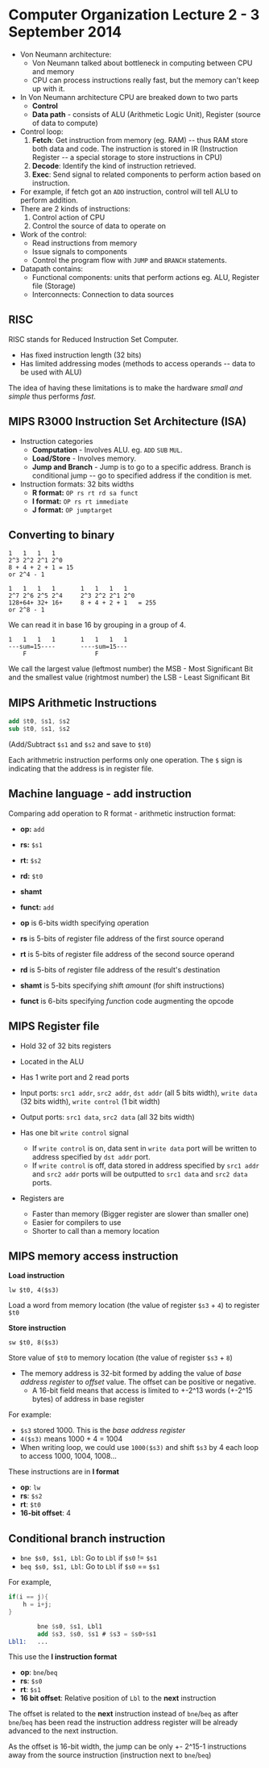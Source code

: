 # Computer Organization Lecture 2 - 3 September 2014

- Von Neumann architecture:
  - Von Neumann talked about bottleneck in computing between CPU and memory
  - CPU can process instructions really fast, but the memory can't keep up with it.
- In Von Neumann architecture CPU are breaked down to two parts
  - **Control**
  - **Data path** - consists of ALU (Arithmetic Logic Unit), Register (source of data to compute)
- Control loop:
  1. **Fetch**: Get instruction from memory (eg. RAM) -- thus RAM store both data and code. The instruction is stored in IR (Instruction Register -- a special storage to store instructions in CPU)
  2. **Decode**: Identify the kind of instruction retrieved.
  3. **Exec**: Send signal to related components to perform action based on instruction.
- For example, if fetch got an `ADD` instruction, control will tell ALU to perform addition.
- There are 2 kinds of instructions:
  1. Control action of CPU
  2. Control the source of data to operate on
- Work of the control:
  - Read instructions from memory
  - Issue signals to components
  - Control the program flow with `JUMP` and `BRANCH` statements.
- Datapath contains:
  - Functional components: units that perform actions eg. ALU, Register file (Storage)
  - Interconnects: Connection to data sources

## RISC

RISC stands for Reduced Instruction Set Computer.

- Has fixed instruction length (32 bits)
- Has limited addressing modes (methods to access operands -- data to be used with ALU)

The idea of having these limitations is to make the hardware *small and simple* thus performs *fast*.

## MIPS R3000 Instruction Set Architecture (ISA)

- Instruction categories
  - **Computation** - Involves ALU. eg. `ADD` `SUB` `MUL`.
  - **Load/Store** - Involves memory.
  - **Jump and Branch** - Jump is to go to a specific address. Branch is conditional jump -- go to specified address if the condition is met.
- Instruction formats: 32 bits widths
  - **R format:** `OP rs rt rd sa funct`
  - **I format:** `OP rs rt immediate`
  - **J format:** `OP jumptarget`

## Converting to binary

	1	1	1	1
	2^3	2^2	2^1	2^0
	8 +	4 +	2 +	1 = 15
	or 2^4 - 1

	1	1	1	1		1	1	1	1
	2^7	2^6	2^5	2^4		2^3	2^2	2^1	2^0
	128+64+	32+	16+		8 +	4 +	2 +	1	= 255
	or 2^8 - 1

We can read it in base 16 by grouping in a group of 4.

	1	1	1	1		1	1	1	1
	---sum=15----		----sum=15---
		F					F

We call the largest value (leftmost number) the MSB - Most Significant Bit and the smallest value (rightmost number) the LSB - Least Significant Bit

## MIPS Arithmetic Instructions

```nasm
add $t0, $s1, $s2
sub $t0, $s1, $s2
```

(Add/Subtract `$s1` and `$s2` and save to `$t0`)

Each arithmetric instruction performs only one operation. The `$` sign is indicating that the address is in register file.

## Machine language - add instruction

Comparing add operation to R format - arithmetic instruction format:

- **op:** `add`
- **rs:** `$s1`
- **rt:** `$s2`
- **rd:** `$t0`
- **shamt**
- **funct:** `add`

- **op** is 6-bits width specifying *op*eration
- **rs** is 5-bits of *r*egister file address of the first *s*ource operand
- **rt** is 5-bits of *r*egister file address of the second source operand
- **rd** is 5-bits of *r*egister file address of the result's *d*estination
- **shamt** is 5-bits specifying *sh*ift *am*oun*t* (for shift instructions)
- **funct** is 6-bits specifying *funct*ion code augmenting the opcode

## MIPS Register file

- Hold 32 of 32 bits registers
- Located in the ALU
- Has 1 write port and 2 read ports
- Input ports: `src1 addr`, `src2 addr`, `dst addr` (all 5 bits width), `write data` (32 bits width), `write control` (1 bit width)
- Output ports: `src1 data`, `src2 data` (all 32 bits width)
- Has one bit `write control` signal
  - If `write control` is on, data sent in `write data` port will be written to address specified by `dst addr` port.
  - If `write control` is off, data stored in address specified by `src1 addr` and `src2 addr` ports will be outputted to `src1 data` and `src2 data` ports.

- Registers are
  - Faster than memory (Bigger register are slower than smaller one)
  - Easier for compilers to use
  - Shorter to call than a memory location

## MIPS memory access instruction

**Load instruction**

`lw $t0, 4($s3)`

Load a word from memory location (the value of register `$s3` + `4`) to register `$t0`

**Store instruction**

`sw $t0, 8($s3)`

Store value of `$t0` to memory location (the value of register `$s3` + `8`)

- The memory address is 32-bit formed by adding the value of *base address register* to *offset* value. The offset can be positive or negative.
  - A 16-bit field means that access is limited to +-2^13 words (+-2^15 bytes) of address in base register

For example:

- `$s3` stored 1000. This is the *base address register*
- `4($s3)` means 1000 + 4 = 1004
- When writing loop, we could use `1000($s3)` and shift `$s3` by 4 each loop to access 1000, 1004, 1008...

These instructions are in **I format**

- **op**: `lw`
- **rs**: `$s2`
- **rt**: `$t0`
- **16-bit offset**: 4

## Conditional branch instruction

- `bne $s0, $s1, Lbl`: Go to `Lbl` if `$s0` != `$s1`
- `beq $s0, $s1, Lbl`: Go to `Lbl` if `$s0` == `$s1`

For example,

```java
if(i == j){
	h = i+j;
}
```

```nasm
		bne $s0, $s1, Lbl1
		add $s3, $s0, $s1 # $s3 = $s0+$s1
Lbl1:	...
```

This use the **I instruction format**

- **op**: `bne`/`beq`
- **rs**: `$s0`
- **rt**: `$s1`
- **16 bit offset**: Relative position of `Lbl` to the **next** instruction

The offset is related to the **next** instruction instead of `bne`/`beq` as after `bne`/`beq` has been read the instruction address register will be already advanced to the next instruction.

As the offset is 16-bit width, the jump can be only +- 2^15-1 instructions away from the source instruction (instruction next to `bne`/`beq`)